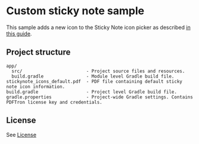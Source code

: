 # Custom sticky note sample

This sample adds a new icon to the Sticky Note icon picker as described [in this guide](https://www.pdftron.com/documentation/android/guides/advanced/customize-color-picker#customize-the-icon-picker).

## Project structure
```
app/
  src/                        - Project source files and resources.
  build.gradle                - Module level Gradle build file.
stickynote_icons_default.pdf  - PDF file containing default sticky note icon information.
build.gradle                  - Project level Gradle build file.
gradle.properties             - Project-wide Gradle settings. Contains PDFTron license key and credentials.
```

## License
See [License](./../LICENSE)
